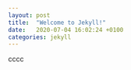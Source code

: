 ```yaml
---
layout: post
title:  "Welcome to Jekyll!"
date:   2020-07-04 16:02:24 +0100
categories: jekyll
---
```

cccc
